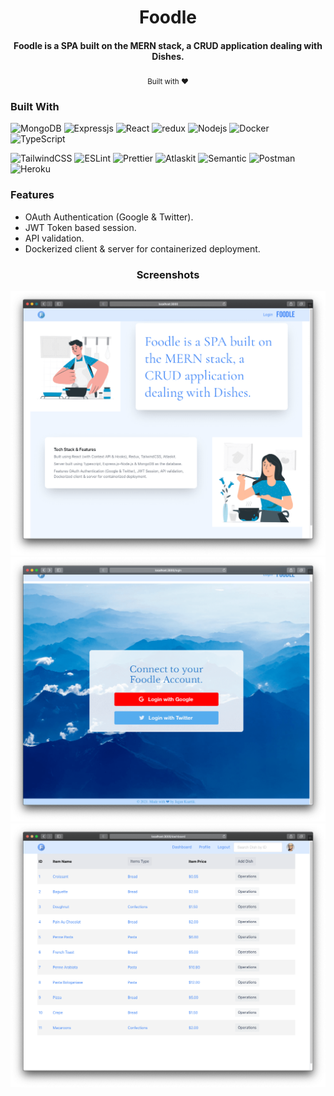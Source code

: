 <h1 align="center">
   Foodle
</h1>

<h4 align="center">Foodle is a SPA built on the MERN stack, a CRUD application dealing with Dishes.</h4>

<div align="center">
  <sub>Built with ❤︎ </sub>
</div>

### Built With
<p>
<img alt="MongoDB" src="https://img.shields.io/badge/-MongoDB-13aa52?style=flat-square&logo=mongodb&logoColor=white" />
<img alt="Expressjs" src="https://img.shields.io/badge/-Express.js-2088FF?style=flat-square&logo=Express&logoColor=white" />
<img alt="React" src="https://img.shields.io/badge/-React-45b8d8?style=flat-square&logo=react&logoColor=white" />
<img alt="redux" src="https://img.shields.io/badge/-Redux-764ABC?style=flat-square&logo=redux&logoColor=white" />
<img alt="Nodejs" src="https://img.shields.io/badge/-Node.js-43853d?style=flat-square&logo=Node.js&logoColor=white" />
<img alt="Docker" src="https://img.shields.io/badge/-Docker-46a2f1?style=flat-square&logo=docker&logoColor=white" />
<img alt="TypeScript" src="https://img.shields.io/badge/-TypeScript-007ACC?style=flat-square&logo=typescript&logoColor=white" />
</p>
<p>
<img alt="TailwindCSS" src="https://img.shields.io/badge/-TailwindCSS-38b2ac?style=flat-square&logo=tailwind%20css&logoColor=white" />
<img alt="ESLint" src="https://img.shields.io/badge/-ESLint-4b32c3?style=flat-square&logo=eslint&logoColor=white" />   
<img alt="Prettier" src="https://img.shields.io/badge/-Prettier-F7B93E?style=flat-square&logo=prettier&logoColor=white" />
<img alt="Atlaskit" src="https://img.shields.io/badge/-Atlaskit-0052CC?style=flat-square&logo=atlassian&logoColor=white" />
<img alt="Semantic" src="https://img.shields.io/badge/-Semantic UI-35bdb2?style=flat-square&logo=semantic-ui-react&logoColor=white" />
<img alt="Postman" src="https://img.shields.io/badge/-Postman-F05032?style=flat-square&logo=postman&logoColor=white" />
<img alt="Heroku" src="https://img.shields.io/badge/-Heroku-430098?style=flat-square&logo=heroku&logoColor=white" />
<!--   <img alt="github actions" src="https://img.shields.io/badge/-Github_Actions-2088FF?style=flat-square&logo=github-actions&logoColor=white" /> -->
</p>

### Features
- OAuth Authentication (Google & Twitter).
- JWT Token based session.
- API validation.
- Dockerized client & server for containerized deployment.


<h3 align="center">
   Screenshots
</h1>

![](/media/home.png)
![](/media/auth.png)
![](/media/dashboard.png)
